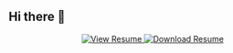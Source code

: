 ## Hi there 👋

<div align="center">
  
  <a href="https://github.com/HarshithKDev/HarshithKDev/blob/main/HARSHITH_K.pdf" target="_blank">
    <img src="https://img.shields.io/badge/View%20Resume-007ACC?style=for-the-badge&logo=readme&logoColor=white" alt="View Resume"/>
  </a>

  <a href="https://github.com/HarshithKDev/HarshithKDev/raw/main/HARSHITH_K.pdf" download>
    <img src="https://img.shields.io/badge/📥%20Download%20Resume-28A745?style=for-the-badge&logoColor=white" alt="Download Resume"/>
  </a>

</div>
<!--
**HarshithKDev/HarshithKDev** is a ✨ _special_ ✨ repository because its `README.md` (this file) appears on your GitHub profile.

Here are some ideas to get you started:

- 🔭 I’m currently working on ...
- 🌱 I’m currently learning ...
- 👯 I’m looking to collaborate on ...
- 🤔 I’m looking for help with ...
- 💬 Ask me about ...
- 📫 How to reach me: ...
- 😄 Pronouns: ...
- ⚡ Fun fact: ...
-->
